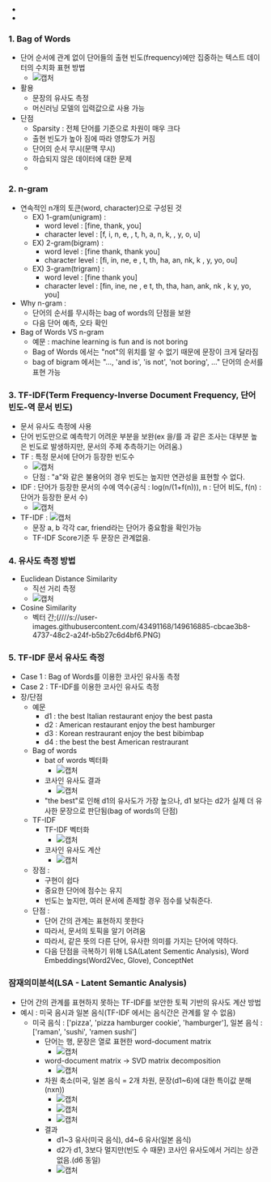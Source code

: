 -
-

### 1. Bag of Words
- 단어 순서에 관계 없이 단어들의 출현 빈도(frequency)에만 집중하는 텍스트 데이터의 수치화 표현 방법
  - ![캡처](https://user-images.githubusercontent.com/43491168/149614682-37475a72-bf09-4976-9b9f-86d3240d96a4.PNG)
- 활용
  - 문장의 유사도 측정
  - 머신러닝 모델의 입력값으로 사용 가능
- 단점
  - Sparsity : 전체 단어를 기준으로 차원이 매우 크다
  - 출현 빈도가 높아 짐에 따라 영향도가 커짐
  - 단어의 순서 무시(문맥 무시)
  - 하습되지 않은 데이터에 대한 문제
  - 
### 2. n-gram
- 연속적인 n개의 토큰(word, character)으로 구성된 것
  - EX) 1-gram(unigram) : 
    - word level : [fine, thank, you]
    - character level : [f, i, n, e, , t, h, a, n, k, , y, o, u]
  - EX) 2-gram(bigram) : 
    - word level : [fine thank, thank you]
    - character level : [fi, in, ne, e , t, th, ha, an, nk, k , y, yo, ou]
  - EX) 3-gram(trigram) : 
    - word level : [fine thank you]
    - character level : [fin, ine, ne , e t, th, tha, han, ank, nk , k y, yo, you]
- Why n-gram : 
  - 단어의 순서를 무시하는 bag of words의 단점을 보완
  - 다음 단어 예측, 오타 확인
- Bag of Words VS n-gram
  - 예문 : machine learning is fun and is not boring
  - Bag of Words 에서는 "not"의 위치를 알 수 없기 때문에 문장이 크게 달라짐
  - bag of bigram 에서는 "..., 'and is', 'is not', 'not boring', ..." 단어의 순서를 표현 가능

### 3. TF-IDF(Term Frequency-Inverse Document Frequency, 단어 빈도-역 문서 빈도)
- 문서 유사도 측정에 사용
- 단어 빈도만으로 예측학기 어려운 부분을 보완(ex 을/를 과 같은 조사는 대부분 높은 빈도로 발생하지만, 문서의 주제 추측하기는 어려움.)
- TF : 특정 문서에 단어가 등장한 빈도수
  - ![캡처](https://user-images.githubusercontent.com/43491168/149616329-57c95740-02c1-494b-aa09-065a7f197534.PNG)
  - 단점 : "a"와 같은 불용어의 경우 빈도는 높지만 연관성을 표현할 수 없다.
- IDF : 단어가 등장한 문서의 수에 역수(공식 : log(n/(1+f(n))), n : 단어 비도, f(n) : 단어가 등장한 문서 수)
  - ![캡처](https://user-images.githubusercontent.com/43491168/149616661-d8eab4c4-5faa-4d12-a9ea-d792d8d900e4.PNG)
- TF-IDF : ![캡처](https://user-images.githubusercontent.com/43491168/149616714-bd669061-d920-460a-8512-37eb8b487e1e.PNG)
  - 문장 a, b 각각 car, friend라는 단어가 중요함을 확인가능
  - TF-IDF Score기준 두 문장은 관계없음.

### 4. 유사도 측정 방법
- Euclidean Distance Similarity
  - 직선 거리 측정
  - ![캡처](https://user-images.githubusercontent.com/43491168/149616841-7246eab2-a03e-4d15-b78d-bdf775bc3c78.PNG)
- Cosine Similarity
  - 벡터 간;(////s://user-images.githubusercontent.com/43491168/149616885-cbcae3b8-4737-48c2-a24f-b5b27c6d4bf6.PNG)

### 5. TF-IDF 문서 유사도 측정
- Case 1 : Bag of Words를 이용한 코사인 유사동 측정
- Case 2 : TF-IDF를 이용한 코사인 유사도 측정
- 장/단점
  - 예문
    - d1 : the best Italian restaurant enjoy the best pasta
    - d2 : American restaurant enjoy the best hamburger
    - d3 : Korean restraurant enjoy the best bibimbap
    - d4 : the best the best American restraurant
  - Bag of words
    - bat of words 벡터화
      - ![캡처](https://user-images.githubusercontent.com/43491168/149647324-d98e040f-76ad-4ee4-b0a2-54ed46c71402.PNG)
    - 코사인 유사도 결과
      - ![캡처](https://user-images.githubusercontent.com/43491168/149647358-68f8480a-c338-4ab2-afb9-ad7fee2bef38.PNG)
    - "the best"로 인해 d1의 유사도가 가장 높으나, d1 보다는 d2가 실제 더 유사한 문장으로 판단됨(bag of words의 단점)
  - TF-IDF
    - TF-IDF 벡터화
      - ![캡처](https://user-images.githubusercontent.com/43491168/149647393-50a4275d-ca2d-4125-a838-5c91306bd3b3.PNG)
    - 코사인 유사도 계산
      - ![캡처](https://user-images.githubusercontent.com/43491168/149647403-213d4fb0-ac42-4bf3-9b5a-e4fa297aa95e.PNG)
  - 장점 : 
    - 구현이 쉽다
    - 중요한 단어에 점수는 유지
    - 빈도는 높지만, 여러 문서에 존제할 경우 점수를 낮춰준다.
  - 단점 :
    - 단어 간의 관계는 표현하지 못한다
    - 따라서, 문서의 토픽을 알기 어려움
    - 따라서, 같은 뜻의 다른 단어, 유사한 의미를 가지는 단어에 약하다.
    - 다음 단점을 극복하기 위해 LSA(Latent Sementic Analysis), Word Embeddings(Word2Vec, Glove), ConceptNet

### 잠재의미분석(LSA - Latent Semantic Analysis)
- 단어 간의 관계를 표현하지 못하는 TF-IDF를 보안한 토픽 기반의 유사도 계산 방법
- 예시 : 미국 음시과 일본 음식(TF-IDF 에서는 음식간은 관계를 알 수 없음)
  - 미국 음식 : ['pizza', 'pizza hamburger cookie', 'hamburger'], 일본 음식 : ['raman', 'sushi', 'ramen sushi']
    - 단어는 행, 문장은 열로 표현한 word-document matrix
      - ![캡처](https://user-images.githubusercontent.com/43491168/149647773-3d19a30c-0a0f-4579-b4e7-c286c1f4b272.PNG)
    - word-document matrix -> SVD matrix decomposition
      - ![캡처](https://user-images.githubusercontent.com/43491168/149647845-a40f9989-5b83-4332-919d-2b204bb3fc0a.PNG)
    - 차원 축소(미국, 일본 음식 = 2개 차원, 문장(d1~6)에 대한 특이값 분해(nxn))
      - ![캡처](https://user-images.githubusercontent.com/43491168/149647881-a20ad0f8-4a6d-4950-bc64-d35707b00fa0.PNG)
      - ![캡처](https://user-images.githubusercontent.com/43491168/149647889-867e8b25-b9ce-4234-80c8-e670ec90a926.PNG)
      - ![캡처](https://user-images.githubusercontent.com/43491168/149647906-b446688f-b995-4a7e-8f9e-f6638d6d7f49.PNG)
    - 결과
      - d1~3 유사(미국 음식), d4~6 유사(일본 음식)
      - d2가 d1, 3보다 멀지만(빈도 수 때문) 코사인 유사도에서 거리는 상관 없음.(d6 동일)
      - ![캡처](https://user-images.githubusercontent.com/43491168/149647925-71cad640-4ccc-4ee1-9eb5-9707e1c6bd01.PNG)






